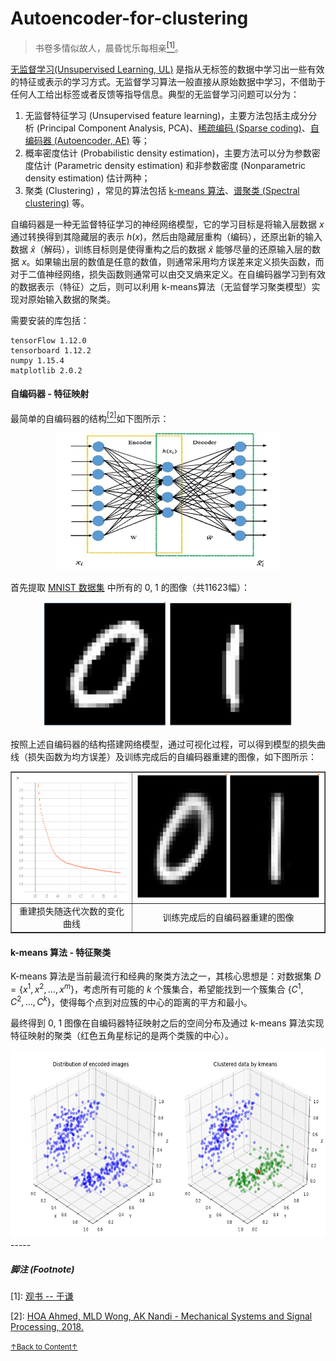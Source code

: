 # Autoencoder-for-clustering

> 书卷多情似故人，晨昏忧乐每相亲<a href='#fn1' name='fn1b'><sup>[1]</sup></a>。

[无监督学习(Unsupervised Learning, UL)](https://en.wikipedia.org/wiki/Unsupervised_learning) 是指从无标签的数据中学习出一些有效的特征或表示的学习方式。无监督学习算法一般直接从原始数据中学习，不借助于任何人工给出标签或者反馈等指导信息。典型的无监督学习问题可以分为：

1. 无监督特征学习 (Unsupervised feature learning)，主要方法包括主成分分析 (Principal Component Analysis, PCA)、[稀疏编码 (Sparse coding)](https://blog.metaflow.fr/sparse-coding-a-simple-exploration-152a3c900a7c)、[自编码器 (Autoencoder, AE)](https://en.wikipedia.org/wiki/Autoencoder) 等；
2. 概率密度估计 (Probabilistic density estimation)，主要方法可以分为参数密度估计 (Parametric density estimation) 和非参数密度 (Nonparametric density estimation) 估计两种；
3. 聚类 (Clustering) ，常见的算法包括 [k-means 算法](https://en.wikipedia.org/wiki/K-means_clustering)、[谱聚类 (Spectral clustering)](https://www.cnblogs.com/pinard/p/6221564.html) 等。

自编码器是一种无监督特征学习的神经网络模型，它的学习目标是将输入层数据 $x$ 通过转换得到其隐藏层的表示 $h(x)$，然后由隐藏层重构（编码），还原出新的输入数据 $\widehat{x}$（解码），训练目标则是使得重构之后的数据 $\widehat{x}$ 能够尽量的还原输入层的数据 $x$。如果输出层的数值是任意的数值，则通常采用均方误差来定义损失函数，而对于二值神经网络，损失函数则通常可以由交叉熵来定义。在自编码器学习到有效的数据表示（特征）之后，则可以利用 k-means算法（无监督学习聚类模型）实现对原始输入数据的聚类。

需要安装的库包括：

```
tensorFlow 1.12.0 
tensorboard 1.12.2
numpy 1.15.4  
matplotlib 2.0.2  
```
#### 自编码器 - 特征映射

最简单的自编码器的结构<a href='#fn2' name='fn2b'><sup>[2]</sup></a>如下图所示：

<div align="center">
<img src="./images/Autoencoder-architecture.png" alt="Autoencoder-architecture.png" height="220" width="360">
</div>


首先提取 [MNIST 数据集](https://en.wikipedia.org/wiki/MNIST_database) 中所有的 0, 1 的图像（共11623幅）：

<div align="center">
<img src="./images/zero-one.png" alt="zero-one.png" height="200" width="400">
</div>

按照上述自编码器的结构搭建网络模型，通过可视化过程，可以得到模型的损失曲线（损失函数为均方误差）及训练完成后的自编码器重建的图像，如下图所示：

<table align="center" style="height:200;width:800;" border="1">
<tr>
  <td align="center"><img src="./images/loss.png" alt="loss.png" height="200" width="300"></td>
  <td align="center"><img src="./images/reconstructed_imgs.png" alt="reconstructed_imgs.png" height="200" width="500"></td>
</tr>
<tr>
  <td align="center">重建损失随迭代次数的变化曲线</td>
  <td align="center">训练完成后的自编码器重建的图像</td> 
</tr>
</table>

#### k-means 算法 - 特征聚类

K-means 算法是当前最流行和经典的聚类方法之一，其核心思想是：对数据集 $D=\left \{ x^{1}, x^{2}, ... , x^{m} \right \}$，考虑所有可能的 $k$ 个簇集合，希望能找到一个簇集合 $\left \{ C^{1}, C^{2}, ... , C^{k} \right \}$，使得每个点到对应簇的中心的距离的平方和最小。

最终得到 0, 1 图像在自编码器特征映射之后的空间分布及通过 k-means 算法实现特征映射的聚类（红色五角星标记的是两个类簇的中心）。

<div align="center">
<img src="./images/AE-kmeans.png" alt="AE-kmeans.png" height="300" width="600">
</div>
-----

##### 脚注 (Footnote)

<a name='fn1'>[1]</a>: [观书 -- 于谦](https://so.gushiwen.org/shangxi_5292.aspx)

<a name='fn2'>[2]</a>: [HOA Ahmed, MLD Wong, AK Nandi - Mechanical Systems and Signal Processing, 2018.](https://www.sciencedirect.com/science/article/pii/S0888327017303394)

<a href='#fn1b'><small>↑Back to Content↑</small></a>